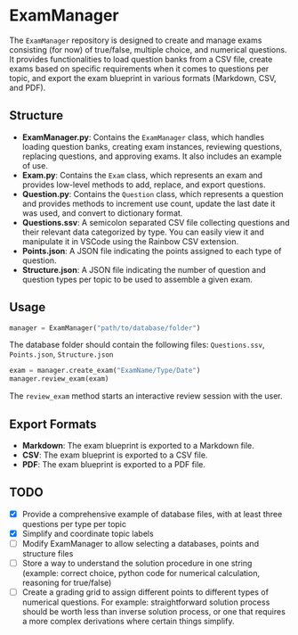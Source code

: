 # ExamManager

The `ExamManager` repository is designed to create and manage exams consisting (for now) of true/false, multiple choice, and numerical questions. 
It provides functionalities to load question banks from a CSV file, create exams based on specific requirements when it comes to questions per topic, and export the exam blueprint in various formats (Markdown, CSV, and PDF).

## Structure

- **ExamManager.py**: Contains the `ExamManager` class, which handles loading question banks, creating exam instances, reviewing questions, replacing questions, and approving exams. It also includes an example of use.
- **Exam.py**: Contains the `Exam` class, which represents an exam and provides low-level methods to add, replace, and export questions.
- **Question.py**: Contains the `Question` class, which represents a question and provides methods to increment use count, update the last date it was used, and convert to dictionary format.
- **Questions.ssv**: A semicolon separated CSV file collecting questions and their relevant data categorized by type. You can easily view it and manipulate it in VSCode using the Rainbow CSV extension. 
- **Points.json**: A JSON file indicating the points assigned to each type of question.
- **Structure.json**: A JSON file indicating the number of question and question types per topic to be used to assemble a given exam.

## Usage
  
```python
manager = ExamManager("path/to/database/folder")
```
The database folder should contain the following files: `Questions.ssv`, `Points.json`, `Structure.json`

```python
exam = manager.create_exam("ExamName/Type/Date")
manager.review_exam(exam)
```
The `review_exam` method starts an interactive review session with the user.

## Export Formats

- **Markdown**: The exam blueprint is exported to a Markdown file.
- **CSV**: The exam blueprint is exported to a CSV file.
- **PDF**: The exam blueprint is exported to a PDF file.

## TODO

- [x] Provide a comprehensive example of database files, with at least three questions per type per topic
- [x] Simplify and coordinate topic labels
- [ ] Modify ExamManager to allow selecting a databases, points and structure files  
- [ ] Store a way to understand the solution procedure in one string (example: correct choice, python code for numerical calculation, reasoning for true/false)
- [ ] Create a grading grid to assign different points to different types of numerical questions. For example: straightforward solution process should be worth less than inverse solution process, or one that requires a more complex derivations where certain things simplify.